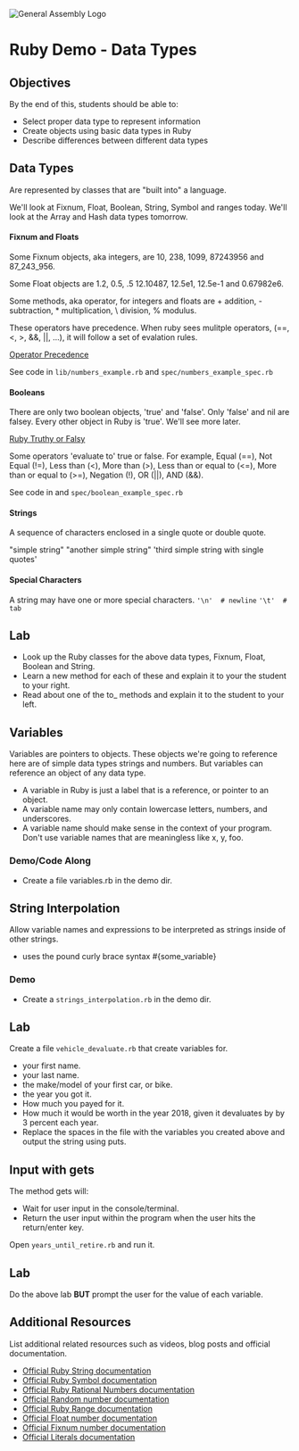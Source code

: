 ![General Assembly Logo](http://i.imgur.com/ke8USTq.png)

# Ruby Demo - Data Types

## Objectives

By the end of this, students should be able to:

- Select proper data type to represent information
- Create objects using basic data types in Ruby
- Describe differences between different data types

## Data Types

Are represented by classes that are "built into" a language.

We'll look at Fixnum, Float, Boolean, String, Symbol and ranges
today. We'll look at the Array and Hash data types tomorrow.

#### Fixnum and Floats

Some Fixnum objects, aka integers, are 10, 238, 1099, 87243956 and
87_243_956.

Some Float objects are 1.2, 0.5, .5 12.10487, 12.5e1, 12.5e-1 and 0.67982e6.

Some methods, aka operator, for integers and floats are + addition, -
subtraction, * multiplication, \ division, % modulus.

These operators have precedence. When ruby sees mulitple operators,
(==, <, >, &&, ||, ...), it will follow a set of evalation rules.

[Operator Precedence](http://www.techotopia.com/index.php/Ruby_Operator_Precedence)

See code in `lib/numbers_example.rb` and `spec/numbers_example_spec.rb`

#### Booleans
There are only two boolean objects, 'true' and 'false'. Only 'false'
and nil are falsey. Every other object in Ruby is 'true'. We'll see more later.

[Ruby Truthy or Falsy](https://gist.github.com/jfarmer/2647362)

Some operators 'evaluate to' true or false. For example, Equal (==), Not Equal
(!=), Less than (<), More than (>), Less than or equal to (<=), More
than or equal to (>=), Negation (!), OR (||), AND (&&).

See code in and `spec/boolean_example_spec.rb`

#### Strings
A sequence of characters enclosed in a single quote or double quote.

"simple string"
"another simple string"
'third simple string with single quotes'

#### Special Characters
A string may have one or more special characters.
`'\n'  # newline`
`'\t'  # tab`

## Lab
* Look up the Ruby classes for the above data types, Fixnum, Float, Boolean and String.
* Learn a new method for each of these and explain it to your the student to your right.
* Read about one of the to_<something> methods and explain it to the student to your left.

## Variables
Variables are pointers to objects. These objects we're going to reference here are of simple data types strings and numbers. But variables can reference an object of any data type.

* A variable in Ruby is just a label that is a reference, or pointer to an object.
* A variable name may only contain lowercase letters, numbers, and underscores.
* A variable name should make sense in the context of your program. Don't use variable names that are meaningless like x, y, foo.

### Demo/Code Along
* Create a file variables.rb in the demo dir.

## String Interpolation
Allow variable names and expressions to be interpreted as strings inside of other strings.

* uses the pound curly brace syntax  #{some_variable}

### Demo
* Create a `strings_interpolation.rb` in the demo dir.


## Lab
Create a file `vehicle_devaluate.rb` that create variables for.
* your first name.
* your last name.
* the make/model of your first car, or bike.
* the year you got it.
* How much you payed for it.
* How much it would be worth in the year 2018, given it devaluates by by 3 percent each year.
* Replace the spaces in the file with the variables you created above and output the string using puts.

## Input with gets
The method gets will:
* Wait for user input in the console/terminal.
* Return the user input within the program when the user hits the return/enter key.

Open `years_until_retire.rb` and run it.

## Lab
Do the above lab __BUT__ prompt the user for the value of each variable.

## Additional Resources

List additional related resources such as videos, blog posts and official documentation.

- [Official Ruby String documentation](http://ruby-doc.org/core-2.2.0/String.html)
- [Official Ruby Symbol documentation](http://ruby-doc.org/core-2.2.0/Symbol.html)
- [Official Ruby Rational Numbers documentation](http://ruby-doc.org/core-2.2.0/Rational.html)
- [Official Random number documentation](http://ruby-doc.org/core-2.2.0/Random.html)
- [Official Ruby Range documentation](http://ruby-doc.org/core-2.2.0/Range.html)
- [Official Float number documentation](http://ruby-doc.org/core-2.2.0/Float.html)
- [Official Fixnum number documentation](http://ruby-doc.org/core-2.2.0/Fixnum.html)
- [Official Literals documentation](http://ruby-doc.org/core-2.2.0/doc/syntax/literals_rdoc.html)
